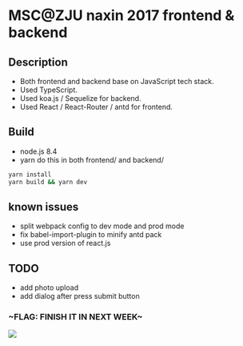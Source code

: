 # MSC@ZJU naxin 2017 frontend & backend

## Description
- Both frontend and backend base on JavaScript tech stack.
- Used TypeScript.
- Used koa.js / Sequelize for backend.
- Used React / React-Router / antd for frontend.

## Build
- node.js 8.4
- yarn
do this in both frontend/ and backend/
```bash
yarn install
yarn build && yarn dev
```

## known issues
- split webpack config to dev mode and prod mode
- fix babel-import-plugin to minify antd pack
- use prod version of react.js

## TODO
- add photo upload
- add dialog after press submit button

### ~FLAG: FINISH IT IN NEXT WEEK~

![](https://i.imgur.com/vKv5bn5.png)
